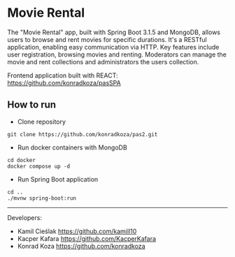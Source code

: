 # Movie Rental
The "Movie Rental" app, built with Spring Boot 3.1.5 and MongoDB, allows users to browse and rent movies for specific durations. It's a RESTful application, enabling easy communication via HTTP. Key features include user registration, browsing movies and renting. Moderators can manage the movie and rent collections and administrators the users collection.

Frontend application built with REACT: https://github.com/konradkoza/pasSPA
## How to run
- Clone repository
```
git clone https://github.com/konradkoza/pas2.git
```
- Run docker containers with MongoDB
```
cd docker
docker compose up -d
```
 - Run Spring Boot application
```
cd ..
./mvnw spring-boot:run
```
---
Developers:
- Kamil Cieślak https://github.com/kamill10
- Kacper Kafara https://github.com/KacperKafara
- Konrad Koza https://github.com/konradkoza
